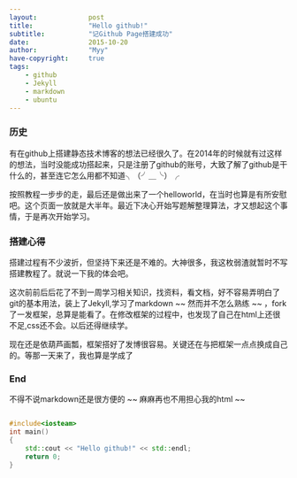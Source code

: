 ```yaml
---
layout:             post
title:              "Hello github!"
subtitle:           "记Github Page搭建成功"
date:               2015-10-20
author:             "Myy"
have-copyright:     true
tags:
    - github
    - Jekyll
    - markdown
    - ubuntu
---
```

### 历史

有在github上搭建静态技术博客的想法已经很久了。在2014年的时候就有过这样的想法，当时没能成功搭起来，只是注册了github的账号，大致了解了github是干什么的，甚至连它怎么用都不知道╮（╯＿╰）╭

按照教程一步步的走，最后还是做出来了一个helloworld，在当时也算是有所安慰吧。这个页面一放就是大半年。最近下决心开始写题解整理算法，才又想起这个事情，于是再次开始学习。

### 搭建心得

搭建过程有不少波折，但坚持下来还是不难的。大神很多，我这枚弱渣就暂时不写搭建教程了。就说一下我的体会吧。

这次前前后后花了不到一周学习相关知识，找资料，看文档，好不容易弄明白了git的基本用法，装上了Jekyll,学习了markdown ~~ 然而并不怎么熟练 ~~ ，fork了一发框架，总算是能看了。在修改框架的过程中，也发现了自己在html上还很不足,css还不会。以后还得继续学。

现在还是依葫芦画瓢，框架搭好了发博很容易。关键还在与把框架一点点换成自己的。等那一天来了，我也算是学成了

### End

不得不说markdown还是很方便的 ~~ 麻麻再也不用担心我的html ~~

```cpp

#include<iosteam>
int main()
{
    std::cout << "Hello github!" << std::endl;
    return 0;
}

```

